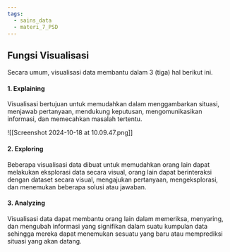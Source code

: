 ```yaml
---
tags:
  - sains_data
  - materi_7_PSD
---
```

## Fungsi Visualisasi

Secara umum, visualisasi data membantu dalam 3 (tiga) hal berikut ini.

#### 1. Explaining

Visualisasi bertujuan untuk memudahkan dalam menggambarkan situasi, menjawab pertanyaan, mendukung keputusan, mengomunikasikan informasi, dan memecahkan masalah tertentu.

![[Screenshot 2024-10-18 at 10.09.47.png]]

#### 2. Exploring

Beberapa visualisasi data dibuat untuk memudahkan orang lain dapat melakukan eksplorasi data secara visual, orang lain dapat berinteraksi dengan dataset secara visual, mengajukan pertanyaan, mengeksplorasi, dan menemukan beberapa solusi atau jawaban.

#### 3. Analyzing

Visualisasi data dapat membantu orang lain dalam memeriksa, menyaring, dan mengubah informasi yang signifikan dalam suatu kumpulan data sehingga mereka dapat menemukan sesuatu yang baru atau memprediksi situasi yang akan datang.